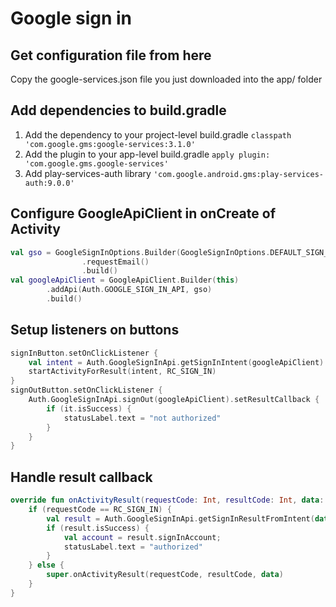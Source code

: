 # Google sign in

## Get configuration file from here [ ](https://goo.gl/vqTC36)
Copy the google-services.json file you just downloaded into the app/ folder
## Add dependencies to build.gradle
1. Add the dependency to your project-level build.gradle
`classpath 'com.google.gms:google-services:3.1.0'`
2. Add the plugin to your app-level build.gradle
`apply plugin: 'com.google.gms.google-services'`
3. Add play-services-auth library 
`'com.google.android.gms:play-services-auth:9.0.0'`
## Configure GoogleApiClient in onCreate of Activity
```kotlin
val gso = GoogleSignInOptions.Builder(GoogleSignInOptions.DEFAULT_SIGN_IN)
                .requestEmail()
                .build()
val googleApiClient = GoogleApiClient.Builder(this)
        .addApi(Auth.GOOGLE_SIGN_IN_API, gso)
        .build()
```
## Setup listeners on buttons
```kotlin
signInButton.setOnClickListener {
    val intent = Auth.GoogleSignInApi.getSignInIntent(googleApiClient)
    startActivityForResult(intent, RC_SIGN_IN)
}
signOutButton.setOnClickListener {
    Auth.GoogleSignInApi.signOut(googleApiClient).setResultCallback {
        if (it.isSuccess) {
            statusLabel.text = "not authorized"
        }
    }
}
```
## Handle result callback
```kotlin
override fun onActivityResult(requestCode: Int, resultCode: Int, data: Intent?) {
    if (requestCode == RC_SIGN_IN) {
        val result = Auth.GoogleSignInApi.getSignInResultFromIntent(data)
        if (result.isSuccess) {
            val account = result.signInAccount;
            statusLabel.text = "authorized"
        }
    } else {
        super.onActivityResult(requestCode, resultCode, data)
    }
}
```
